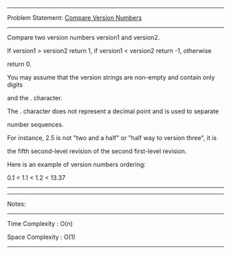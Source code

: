 ******************************************************************************
Problem Statement: [Compare Version Numbers](https://leetcode.com/problems/compare-version-numbers/)
******************************************************************************
Compare two version numbers version1 and version2.

If version1 > version2 return 1, if version1 < version2 return -1, otherwise

return 0.

You may assume that the version strings are non-empty and contain only digits

and the . character.

The . character does not represent a decimal point and is used to separate

number sequences.

For instance, 2.5 is not "two and a half" or "half way to version three", it is

the fifth second-level revision of the second first-level revision.

Here is an example of version numbers ordering:

0.1 < 1.1 < 1.2 < 13.37

*****************************************************************************

******************************************************************************
Notes: 
******************************************************************************
Time Complexity : O(n)

Space Complexity : O(1)

******************************************************************************